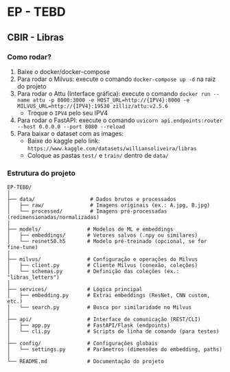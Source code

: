 # EP - TEBD

## CBIR - Libras

### Como rodar?
1. Baixe o docker/docker-compose
2. Para rodar o Milvus: execute o comando `docker-compose up -d` na raiz do projeto
3. Para rodar o Attu (Interface gráfica): execute o comando `docker run --name attu -p 8000:3000 -e HOST_URL=http://{IPV4}:8000 -e MILVUS_URL=http://{IPV4}:19530 zilliz/attu:v2.5.6`
   - Troque o `IPV4` pelo seu IPV4
4. Para rodar o FastAPI: execute o comando `uvicorn api.endpoints:router --host 0.0.0.0 --port 8080 --reload`
5. Para baixar o dataset com as images:
   - Baixe do kaggle pelo link: `https://www.kaggle.com/datasets/williansoliveira/libras`
   - Coloque as pastas `test/` e `train/` dentro de `data/`
   
### Estrutura do projeto
```
EP-TEBD/  
│
├── data/                  # Dados brutos e processados
│   ├── raw/               # Imagens originais (ex.: A.jpg, B.jpg)
│   └── processed/         # Imagens pré-processadas (redimensionadas/normalizadas)
│
├── models/               # Modelos de ML e embeddings
│   ├── embeddings/       # Vetores salvos (.npy ou similares)
│   └── resnet50.h5       # Modelo pré-treinado (opcional, se for fine-tune)
│
├── milvus/               # Configuração e operações do Milvus
│   ├── client.py         # Cliente Milvus (conexão, coleções)
│   └── schemas.py        # Definição das coleções (ex.: "libras_letters")
│
├── services/             # Lógica principal
│   ├── embedding.py      # Extrai embeddings (ResNet, CNN custom, etc.)
│   └── search.py         # Busca por similaridade no Milvus
│
├── api/                  # Interface de comunicação (REST/CLI)
│   ├── app.py            # FastAPI/Flask (endpoints)
│   └── cli.py            # Scripts de linha de comando (para testes)
│
├── config/               # Configurações globais
│   └── settings.py       # Parâmetros (dimensões do embedding, paths)
│
└── README.md             # Documentação do projeto
```
